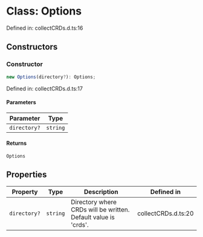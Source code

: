 # Class: Options

Defined in: collectCRDs.d.ts:16

## Constructors

### Constructor

```ts
new Options(directory?): Options;
```

Defined in: collectCRDs.d.ts:17

#### Parameters

| Parameter | Type |
| ------ | ------ |
| `directory?` | `string` |

#### Returns

`Options`

## Properties

| Property | Type | Description | Defined in |
| ------ | ------ | ------ | ------ |
| <a id="directory"></a> `directory?` | `string` | Directory where CRDs will be written. Default value is 'crds'. | collectCRDs.d.ts:20 |
